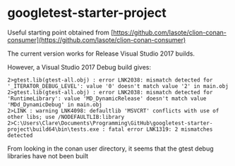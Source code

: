 # googletest-starter-project

Useful starting point obtained from [https://github.com/lasote/clion-conan-consumer](https://github.com/lasote/clion-conan-consumer)

The current version works for Release Visual Studio 2017 builds.

However, a Visual Studio 2017 Debug build gives:

    2>gtest.lib(gtest-all.obj) : error LNK2038: mismatch detected for '_ITERATOR_DEBUG_LEVEL': value '0' doesn't match value '2' in main.obj
    2>gtest.lib(gtest-all.obj) : error LNK2038: mismatch detected for 'RuntimeLibrary': value 'MD_DynamicRelease' doesn't match value 'MDd_DynamicDebug' in main.obj
    2>LINK : warning LNK4098: defaultlib 'MSVCRT' conflicts with use of other libs; use /NODEFAULTLIB:library
    2>C:\Users\Clare\Documents\Programming\GitHub\googletest-starter-project\build64\bin\tests.exe : fatal error LNK1319: 2 mismatches detected

From looking in the conan user directory, it seems that the gtest debug libraries have not been built
